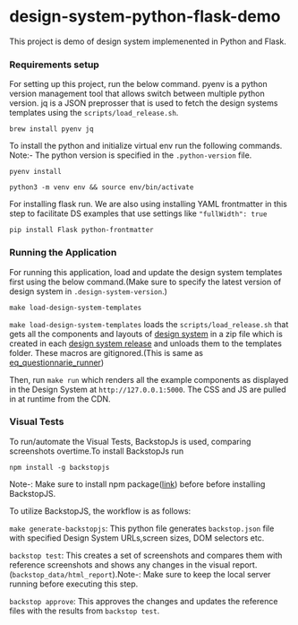 # design-system-python-flask-demo

This project is demo of design system implemenented in Python and Flask.

### Requirements setup

For setting up this project, run the below command. pyenv is a python version management tool that allows switch between
multiple python version. jq is a JSON preprosser that is used to fetch the design systems templates using the `scripts/load_release.sh`.

```
brew install pyenv jq
```

To install the python and initialize virtual env run the following commands. Note:- The python version is specified in the
`.python-version` file.

```
pyenv install
```

```
python3 -m venv env && source env/bin/activate
```

For installing flask run. We are also using installing YAML frontmatter in this step to facilitate DS examples that use settings like `"fullWidth": true`

```
pip install Flask python-frontmatter
```

### Running the Application

For running this application, load and update the design system templates first using the below command.(Make sure to
specify the latest version of design system in `.design-system-version`.)

```
make load-design-system-templates
```

`make load-design-system-templates` loads the `scripts/load_release.sh` that gets all the components and layouts of [design system](https://github.com/ONSdigital/design-system) in a zip file which is created in each [design system release](https://github.com/ONSdigital/design-system/releases) and unloads them to the templates folder. These macros are gitignored.(This is same as [eq_questionnarie_runner](https://github.com/ONSdigital/eq-questionnaire-runner/blob/main/scripts/load_release.sh))

Then, run `make run` which renders all the example components as displayed in the Design System at `http://127.0.0.1:5000`. The CSS and JS are pulled in at runtime from the CDN.

### Visual Tests

To run/automate the Visual Tests, BackstopJs is used, comparing screenshots overtime.To install BackstopJs run

```
npm install -g backstopjs
```

Note-: Make sure to install npm package([link](https://docs.npmjs.com/downloading-and-installing-node-js-and-npm)) before before installing BackstopJS.

To utilize BackstopJS, the workflow is as follows:

`make generate-backstopjs`: This python file generates `backstop.json` file with specified Design System URLs,screen sizes, DOM selectors etc.

`backstop test`: This creates a set of screenshots and compares them with reference screenshots and shows any changes in the visual report.(`backstop_data/html_report`).Note-: Make sure to keep the local server running before executing this step.

`backstop approve`: This approves the changes and updates the reference files with the results from `backstop test`.
